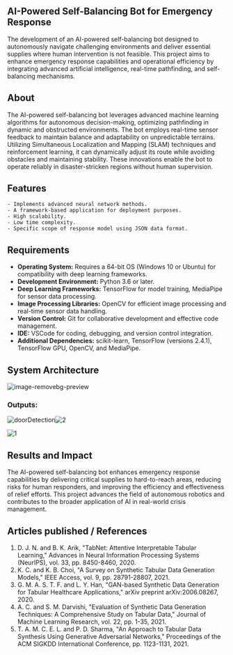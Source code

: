 ## AI-Powered Self-Balancing Bot for Emergency Response

The development of an AI-powered self-balancing bot designed to autonomously navigate challenging environments and deliver essential supplies where human intervention is not feasible. This project aims to enhance emergency response capabilities and operational efficiency by integrating advanced artificial intelligence, real-time pathfinding, and self-balancing mechanisms.

## About

The AI-powered self-balancing bot leverages advanced machine learning algorithms for autonomous decision-making, optimizing pathfinding in dynamic and obstructed environments. The bot employs real-time sensor feedback to maintain balance and adaptability on unpredictable terrains. Utilizing Simultaneous Localization and Mapping (SLAM) techniques and reinforcement learning, it can dynamically adjust its route while avoiding obstacles and maintaining stability. These innovations enable the bot to operate reliably in disaster-stricken regions without human supervision.

## Features
```
- Implements advanced neural network methods.
- A framework-based application for deployment purposes.
- High scalability.
- Low time complexity.
- Specific scope of response model using JSON data format.
```
## Requirements

- <b>Operating System:</b> Requires a 64-bit OS (Windows 10 or Ubuntu) for compatibility with deep learning frameworks.
- <b>Development Environment:</b> Python 3.6 or later.
- <b>Deep Learning Frameworks:</b> TensorFlow for model training, MediaPipe for sensor data processing.
- <b>Image Processing Libraries:</b> OpenCV for efficient image processing and real-time sensor data handling.
- <b>Version Control:</b> Git for collaborative development and effective code management.
- <b>IDE:</b> VSCode for coding, debugging, and version control integration.
- <b>Additional Dependencies:</b> scikit-learn, TensorFlow (versions 2.4.1), TensorFlow GPU, OpenCV, and MediaPipe.

## System Architecture

![image-removebg-preview](https://github.com/user-attachments/assets/ea8019e5-25f3-43a6-a34c-35008a1ddee7)


### Outputs:

![doorDetection](https://github.com/user-attachments/assets/61d617d8-57d1-474c-842f-b786147f4c6b)![2](https://github.com/user-attachments/assets/19d0e9f5-df77-4f68-9850-0e5c7947cb51)

![1](https://github.com/user-attachments/assets/c33b707a-8519-4101-9f9e-6a1ec1f97dfb)



## Results and Impact

The AI-powered self-balancing bot enhances emergency response capabilities by delivering critical supplies to hard-to-reach areas, reducing risks for human responders, and improving the efficiency and effectiveness of relief efforts. This project advances the field of autonomous robotics and contributes to the broader application of AI in real-world crisis management.
## Articles published / References

1. D. J. N. and B. K. Arik, "TabNet: Attentive Interpretable Tabular Learning," Advances in Neural Information Processing Systems (NeurIPS), vol. 33, pp. 8450-8460, 2020.
2. K. C. and K. B. Choi, "A Survey on Synthetic Tabular Data Generation Models," IEEE Access, vol. 9, pp. 28791-28807, 2021.
3. G. M. A. S. T. F. and L. Y. Han, "GAN-based Synthetic Data Generation for Tabular Healthcare Applications," arXiv preprint arXiv:2006.08267, 2020.
4. A. C. and S. M. Darvishi, "Evaluation of Synthetic Data Generation Techniques: A Comprehensive Study on Tabular Data," Journal of Machine Learning Research, vol. 22, pp. 1-35, 2021.
5. T. A. M. C. E. L. and P. D. Sharma, "An Approach to Tabular Data Synthesis Using Generative Adversarial Networks," Proceedings of the ACM SIGKDD International Conference, pp. 1123-1131, 2021.

